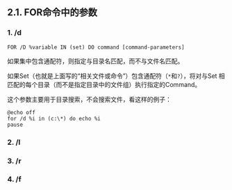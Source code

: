 ## 2.1. FOR命令中的参数

### 1. /d

```
FOR /D %variable IN (set) DO command [command-parameters]
```

如果集中包含通配符，则指定与目录名匹配，而不与文件名匹配。

如果Set（也就是上面写的“相关文件或命令”）包含通配符（`*`和`?`），将对与Set 相匹配的每个目录（而不是指定目录中的文件组）执行指定的Command。

这个参数主要用于目录搜索，不会搜索文件，看这样的例子：

```
@echo off
for /d %i in (c:\*) do echo %i
pause
```










### 2. /l
### 3. /r
### 4. /f